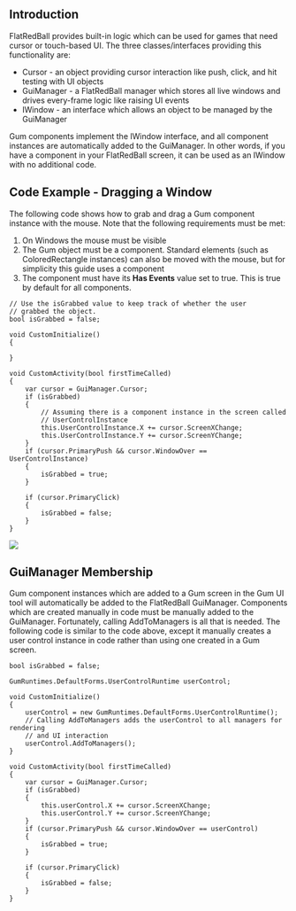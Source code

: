 ## Introduction

FlatRedBall provides built-in logic which can be used for games that need cursor or touch-based UI. The three classes/interfaces providing this functionality are:

-   Cursor - an object providing cursor interaction like push, click, and hit testing with UI objects
-   GuiManager - a FlatRedBall manager which stores all live windows and drives every-frame logic like raising UI events
-   IWindow - an interface which allows an object to be managed by the GuiManager

Gum components implement the IWindow interface, and all component instances are automatically added to the GuiManager. In other words, if you have a component in your FlatRedBall screen, it can be used as an IWindow with no additional code.

## Code Example - Dragging a Window

The following code shows how to grab and drag a Gum component instance with the mouse. Note that the following requirements must be met:

1.  On Windows the mouse must be visible
2.  The Gum object must be a component. Standard elements (such as ColoredRectangle instances) can also be moved with the mouse, but for simplicity this guide uses a component
3.  The component must have its **Has Events** value set to true. This is true by default for all components.

``` lang:c#
// Use the isGrabbed value to keep track of whether the user
// grabbed the object.
bool isGrabbed = false;

void CustomInitialize()
{

}

void CustomActivity(bool firstTimeCalled)
{
    var cursor = GuiManager.Cursor;
    if (isGrabbed)
    {
        // Assuming there is a component instance in the screen called
        // UserControlInstance
        this.UserControlInstance.X += cursor.ScreenXChange;
        this.UserControlInstance.Y += cursor.ScreenYChange;
    }
    if (cursor.PrimaryPush && cursor.WindowOver == UserControlInstance)
    {
        isGrabbed = true;
    }

    if (cursor.PrimaryClick)
    {
        isGrabbed = false;
    }
}
```

[![](/wp-content/uploads/2019/12/2019_December_07_151411.gif)](/wp-content/uploads/2019/12/2019_December_07_151411.gif)

## GuiManager Membership

Gum component instances which are added to a Gum screen in the Gum UI tool will automatically be added to the FlatRedBall GuiManager. Components which are created manually in code must be manually added to the GuiManager. Fortunately, calling AddToManagers is all that is needed. The following code is similar to the code above, except it manually creates a user control instance in code rather than using one created in a Gum screen.

``` lang:c#
bool isGrabbed = false;

GumRuntimes.DefaultForms.UserControlRuntime userControl;

void CustomInitialize()
{
    userControl = new GumRuntimes.DefaultForms.UserControlRuntime();
    // Calling AddToManagers adds the userControl to all managers for rendering
    // and UI interaction
    userControl.AddToManagers();
}

void CustomActivity(bool firstTimeCalled)
{
    var cursor = GuiManager.Cursor;
    if (isGrabbed)
    {
        this.userControl.X += cursor.ScreenXChange;
        this.userControl.Y += cursor.ScreenYChange;
    }
    if (cursor.PrimaryPush && cursor.WindowOver == userControl)
    {
        isGrabbed = true;
    }

    if (cursor.PrimaryClick)
    {
        isGrabbed = false;
    }
}
```

       
